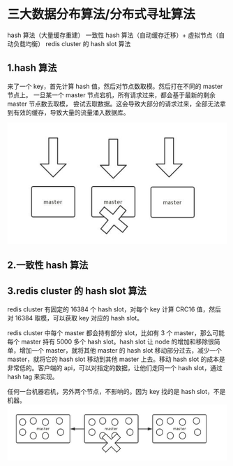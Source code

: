 # 三大数据分布算法/分布式寻址算法

hash 算法（大量缓存重建）
一致性 hash 算法（自动缓存迁移）+ 虚拟节点（自动负载均衡）
redis cluster 的 hash slot 算法

## 1.hash 算法

来了一个 key，首先计算 hash 值，然后对节点数取模。然后打在不同的 master 节点上。
一旦某一个 master 节点宕机，所有请求过来，都会基于最新的剩余 master 节点数去取模，
尝试去取数据。这会导致大部分的请求过来，全部无法拿到有效的缓存，导致大量的流量涌入数据库。

![image](https://github.com/williamzhang11/fastAlgorithm/blob/master/src/main/java/com/xiu/fastAlgorithm/image/hash.jpg)

## 2.一致性 hash 算法

## 3.redis cluster 的 hash slot 算法

redis cluster 有固定的 16384 个 hash slot，对每个 key 计算 CRC16 值，然后对 16384 取模，可以获取 key 对应的 hash slot。

redis cluster 中每个 master 都会持有部分 slot，比如有 3 个 master，那么可能每个 master 持有 5000 多个 hash slot。hash slot 让 node 的增加和移除很简单，增加一个 master，就将其他 master 的 hash slot 移动部分过去，减少一个 master，就将它的 hash slot 移动到其他 master 上去。移动 hash slot 的成本是非常低的。客户端的 api，可以对指定的数据，让他们走同一个 hash slot，通过 hash tag 来实现。

任何一台机器宕机，另外两个节点，不影响的。因为 key 找的是 hash slot，不是机器。
![image](https://github.com/williamzhang11/fastAlgorithm/blob/master/src/main/java/com/xiu/fastAlgorithm/image/hashslot.jpg)
